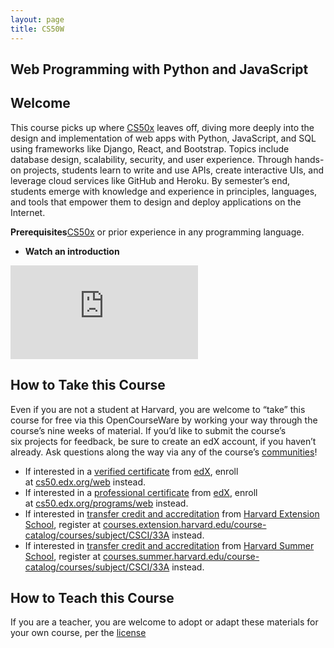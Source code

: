 ```yaml
---
layout: page
title: CS50W 
---
```


## Web Programming with Python and JavaScript

## **Welcome**

This course picks up where [CS50x](CS50X%20Introduction%20to%20Computer%20Science%200c3dc256fd064730a562642fb9d80705.md) leaves off, diving more deeply into the design and implementation of web apps with Python, JavaScript, and SQL using frameworks like Django, React, and Bootstrap. Topics include database design, scalability, security, and user experience. Through hands-on projects, students learn to write and use APIs, create interactive UIs, and leverage cloud services like GitHub and Heroku. By semester’s end, students emerge with knowledge and experience in principles, languages, and tools that empower them to design and deploy applications on the Internet.

**Prerequisites**[CS50x](CS50X%20Introduction%20to%20Computer%20Science%200c3dc256fd064730a562642fb9d80705.md) or prior experience in any programming language.

- **Watch an introduction**

<div class="video-container">

<iframe src="https://www.youtube.com/embed/Nn7EX3zkGUo" frameborder="0" allow="accelerometer; autoplay; clipboard-write; encrypted-media; gyroscope; picture-in-picture" allowfullscreen ></iframe>

</div>

## **How to Take this Course**

Even if you are not a student at Harvard, you are welcome to “take” this course for free via this OpenCourseWare by working your way through the course’s nine weeks of material. If you’d like to submit the course’s six projects for feedback, be sure to create an edX account, if you haven’t already. Ask questions along the way via any of the course’s [communities](https://cs50.harvard.edu/web/2020/communities/)!

- If interested in a [verified certificate](https://www.edx.org/verified-certificate) from [edX](https://www.edx.org/), enroll at [cs50.edx.org/web](https://cs50.edx.org/web) instead.
- If interested in a [professional certificate](https://www.edx.org/professional-certificate) from [edX](https://www.edx.org/), enroll at [cs50.edx.org/programs/web](https://cs50.edx.org/programs/web) instead.
- If interested in [transfer credit and accreditation](https://extension.harvard.edu/for-students/student-policies-conduct/transfer-credits-accreditation/) from [Harvard Extension School](https://www.extension.harvard.edu/), register at [courses.extension.harvard.edu/course-catalog/courses/subject/CSCI/33A](https://courses.extension.harvard.edu/course-catalog/courses/subject/CSCI/33A) instead.
- If interested in [transfer credit and accreditation](https://summer.harvard.edu/academic-opportunities-support/policies-and-regulations/academic-policies/transfer-credit-accreditation/) from [Harvard Summer School](https://www.summer.harvard.edu/), register at [courses.summer.harvard.edu/course-catalog/courses/subject/CSCI/33A](https://courses.summer.harvard.edu/course-catalog/courses/subject/CSCI/33A) instead.

## **How to Teach this Course**

If you are a teacher, you are welcome to adopt or adapt these materials for your own course, per the [license](LICENSE.md)
